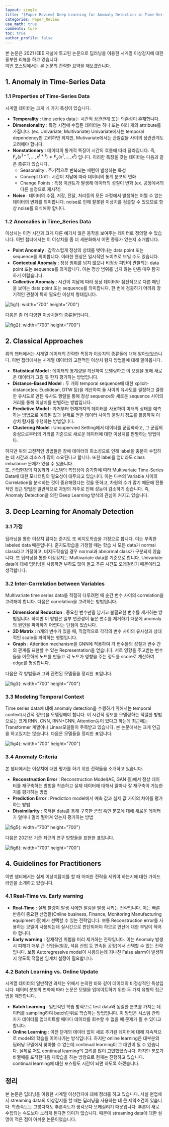 ```yaml
---
layout: single
title: "[Paper Review] Deep Learning for Anomaly Detection in Time-Series Data: Review, Analysis and Guidelines"
categories: Paper_Review
use_math: true
comments: ture
toc: true
author_profile: false
---
```

본 논문은 2021 IEEE 저널에 투고된 논문으로 딥러닝을 이용한 시계열 이상감지에 대한 풍부한 리뷰를 하고 있습니다.  
이번 포스팅에서는 본 [논문](https://ieeexplore.ieee.org/abstract/document/9523565)의 간략한 요약을 해보겠습니다.

## 1. Anomaly in Time-Series Data
### 1.1 Properties of Time-Series Data
시계열 데이터는 크게 네 가지 특성이 있습니다.
* **Temporality** : time series data는 시간적 상관관계 또는 의존성이 존재합니다.
* **Dimensionality** : 특정 시점에 수집된 데이터는 하나 또는 여러 개의 attribute를 가집니다. (ex. Univariate, Multivariate) Univariate에서는 temporal dependency만 고려하면 되지만, Mutivariate에서는 관찰값들 사이의 상관관계도 고려해야 합니다.
* **Nonstationary** : 데이터의 통계적 특징이 시간의 흐름에 따라 달라집니다. 즉, $F_x(x^{1+\tau},...,x^{t+\tau}) \ne F_x(x^1,...,x^t)$ 입니다. 이러한 특징을 갖는 데이터는 다음과 같은 종류가 있습니다.
    * Seasonality : 주기적으로 반복되는 패턴이 발생하는 특성
    * Concept Drift : 시간이 지남에 따라 데이터의 통계 분포의 변화
    * Change Points : 특정 이벤트가 발생해 데이터의 성질이 변화 (ex. 공정에서의 다른 설정으로 재시작)
* **Noise** : 데이터의 수집, 저장, 전달, 처리등의 모든 과정에서 발생하는 어쩔 수 없는 데이터의 변화를 의미합니다. noise로 인해 잘못된 이상치를 검출할 수 있으므로 항상 noise를 의식해야 합니다.

### 1.2 Anomalies in Time_Series Data
이상치는 이전 시간과 크게 다른 예기치 않은 동작을 보여주는 데이터로 정의할 수 있습니다. 이번 챕터에서는 이 이상치를 좀 더 세분화해서 어떤 종류가 있는지 소개합니다.
* **Point Anomaly** : 갑작스럽게 정상의 상태를 벗어나는 data point 또는 sequence를 의미합니다. 이러한 현상은 일시적인 노이즈로 보일 수도 있습니다.
* **Contextual Anomaly** : 정상 범위를 넘지 않으나 비정상 피턴이 관찰되는 data point 또는 sequence를 의미합니다. 이는 정상 범위를 넘지 않는 만큼 매우 탐지하기 어렵습니다.
* **Collective Anomaly** : 시간이 지남에 따라 정상 데이터와 점진적으로 다른 패턴을 보이는 data point 또는 sequence를 의미합니다. 한 번에 검출하기 어려워 장기적인 관찰이 특히 필요한 이상치 형태입니다.
  
![fig1]({{site.url}}/images/2023-03-25-paper2/fig1.png){: width="700" height="700"}

다음은 좀 더 다양한 이상치들의 종류들입니다.

![fig2]({{site.url}}/images/2023-03-25-paper2/fig2.png){: width="700" height="700"}

## 2. Classical Approaches
위의 챕터에서는 시계열 데이터의 간략한 특징과 이상치의 종류들에 대해 알아보았습니다. 이번 챕터에서는 시계열 데이터의 고전적인 이상치 탐지 방법들에 대해 알아봅니다.
* **Statistical Model** : 데이터의 통계량을 계산하여 모델링하고 이 모델을 통해 새로운 데이터가 그럴 듯 한지 평가하는 방법입니다.
* **Distance-Based Model** : 두 개의 temporal sequence에 대한 xplicit-distance(ex. Euclidean, DTW 등)을 계산하여 둘 사이의 유사도를 결정하고 결정한 유사도로 만든 유사도 행렬을 통해 정상 sequence와 새로운 sequence 사이의 거리를 통해 이상치를 판별하는 방법입니다.
* **Predictive Model** : 과거부터 현재까지의 데이터를 사용하여 미래의 상태를 예측하는 방법으로 예측된 값과 실제로 얻은 데이터 사이의 불일치 정도를 활용하여 이상치 탐지를 수행하는 방법입니다.
* **Clustering Model** : Unsupervied Setting에서 데이터를 군집화하고, 그 군집의 중심으로부터의 거리를 기준으로 새로운 데이터에 대한 이상치를 판별하는 방법이다.

하지만 위의 고전적인 방법들은 장애 데이터의 희소성으로 인해 label을 충분히 수집하는 데 시간과 리소스가 많이 소요된다고 합니다. 또한 label을 얻더라도 class imbalance 문제가 있을 수 있습니다.  
또, 산업현장의 자동화와 시스템의 복잡성이 증가함에 따라 Multivariate Time-Series Data에 대한 모니터링의 필요성이 대두되고 있습니다. 아는 다수의 Variable 사이의 Correlation을 분석하는 것이 중요해졌다는 것을 뜻하고, 차원의 수가 많기 때문에 전통적인 접근 방법은 일반적으로 차원의 저주로 인해 성능이 감소하기 쉽습니다. 즉, Anomaly Detection을 의한 Deep Learning 방식의 관심이 커지고 있습니다.  

## 3. Deep Learning for Anomaly Detection
### 3.1 가정
딥러닝을 통한 이상치 탐지는 준지도 또 비지도학습을 가정으로 합니다. 이는 부족한 labeled data 때문입니다. 준지도학습을 가정할 때는 학습 시 모든 data가 normal class라고 가정하고, 비지도학습일 경우 normal과 abnormal class가 구분되지 않습니다. 또 딥러닝을 통한 이상감지는 Multivariate data를 기준으로 합니다. Univariate data에 대해 딥러닝을 사용하면 부하도 많이 들고 추론 시간도 오래걸리기 때문이라고 생각합니다.

### 3.2 Inter-Correlation between Variables
Multivariate time series data를 적절히 다루려면 매 순간 변수 사이의 correlation을 고려해야 합니다. 다음은 correlation을 고려하는 방법입니다.
* **Dimensional Reduction** : 중요한 변수만을 남기고 불필요한 변수를 제거하는 방법입니다. 하지만 이 방법은 일부 연관성이 높은 변수를 제거하기 때문에 anomaly의 원인을 파악하기 어렵다는 단점이 있습니다.
* **2D Matrix** : n개의 변수가 있을 때, 직접적으로 각각의 변수 사이의 유사성과 상대적인 scale을 파악하는 행렬입니다.
* **Graph** : Attention mechanism을 GNN에 적용하여 각 변수들의 성질과 변수 간의 관계를 표현할 수 있는 Representation을 얻습니다. 서로 영향을 주고받는 변수들을 이웃하게 노드를 만들고 각 노드가 영향을 주는 정도를 score로 계산하여 edge를 형성합니다.

다음은 각 방법들과 그와 관련된 모델들을 정리한 표입니다.

![fig3]({{site.url}}/images/2023-03-25-paper2/fig3.png){: width="700" height="700"}

### 3.3 Modeling Temporal Context
Time series data에 대해 anomaly detection을 수행하기 위해서는 temporal context(시간적 정보)을 모델링해야 합니다. 이 시간적 정보를 모델링하는 적절한 방법으로는 크게 RNN, CNN, RNN+CNN, Attention등이 있다고 하는데 최근에는 Transformer 계열이나 Linear모델들이 주목받고 있습니다. 본 논문에서는 크게 언급을 하고있지는 않습니다. 다음은 모델들을 정리한 표입니다.

![fig4]({{site.url}}/images/2023-03-25-paper2/fig4.png){: width="700" height="700"}

### 3.4 Anomaly Criteria
본 챕터에서는 이상치에 대한 평가를 하기 위한 전략들을 소개하고 있습니다.
* **Reconstruction Error** : Reconstruction Model(AE, GAN 등)에서 정상 데이터를 재구축하는 방법을 학솝하고 실제 데이터에 대해서 알마나 잘 재구축이 가능한지를 평가하는 방법
* **Prediction Error** : Prediction model에서 예측 값과 실제 값 가이의 차이를 평가하는 방법
* **Dissimilarity** : 축적된 data를 통해 구축한 군집 혹인 분포에 대해 새로운 데이터가 얼마나 멀리 떨어져 있는지 평가하는 방법

![fig5]({{site.url}}/images/2023-03-25-paper2/fig5.png){: width="700" height="700"}

다음은 2021년 기준 최근의 연구 방향들을 표현한 표입니다.

![fig6]({{site.url}}/images/2023-03-25-paper2/fig6.png){: width="700" height="700"}

## 4. Guidelines for Practitioners
이번 챕터에서는 실제 이상치탐지를 할 때 어떠한 전략을 세워야 하는지에 대한 가이드라인을 소개하고 있습니다.

### 4.1 Real-Time vs. Early warning
* **Real-Time** : 실제 불량이 발생 시에만 알람을 발생 시키는 전략입니다. 이는 빠른 반응이 중요한 산업들(Online business, Finance, Monitoring Manufacturing equipment 등)에서 선택할 수 있는 전략입니다. 보통 Reconstruction error를 사용하는 모델이 사용되는데 실시간으로 판단되어야 하므로 연산에 대한 부담이 적어야 합니다.
* **Early warning** : 잠재적인 위험을 미리 제거하는 전략입니다. 이는 Anomaly 발생시 피해가 매우 큰 산업들(철강, 석유 산업 등 연속된 공정)에서 선택할 수 있는 전략입니다. 보통 Autoregressive model이 사용되는데 지나친 False alarm이 발생하지 않도록 적절한 임계치 설정이 필요합니다.

### 4.2 Batch Learning vs. Online Update
시계열 데이터의 일반적인 과제는 위에서 논의한 바와 같이 데이터의 비정상적인 특성입니다. 데이터 분포의 변화에 따라 논문은 모델을 업데이트하기 위한 두 가지 유형의 접근법을 제안합니다.
* **Batch Learning** : 일반적인 학습 방식으로 test data와 동일한 분포를 가지는 데이터를 sampling하여 batch단위로 학습하는 방법입니다. 이 방법은 시스템 관리자가 데이터를 업데이트할 때마다 데이터를 회수할 수 없을 때 문제가 될 수 있다고 합니다.
* **Online Learning** : 이전 단계의 데이터 없이 새로 추가된 데이터에 대해 지속적으로 model의 학습을 이어나가는 방식입니다. 하지만 online learning은 대부분의 딥러닝 모델에서 찾아볼 수 없는데 continual learning이 그 대안이 될 수 있습니다. 실제로 저도 continual learning의 고려를 많이 고민했었습니다. 하지만 분포가 바뀔때를 포착한다음 재학습을 하는 방향으로 현재는 진행하고 있습니다. continual learning에 대한 포스팅도 시간이 되면 하도록 하겠습니다.

## 정리
본 논문은 딥러닝을 이용한 시계열 이상감지에 대해 정리를 하고 있습니다. 사실 현업에서 streaming data의 이상감지를 할 때는 딥러닝을 사용하는 데 큰 제약조건이 있습니다. 학습속도는 그렇다쳐도 추론속도가 생각보다 오래걸리기 때문입니다. 추론이 새로 수집되는 속도보다 느리게 된다면 의미가 없습니다. 때문에 streaming data에 대한 설명이 적은 점이 아쉬운 논문이였습니다.